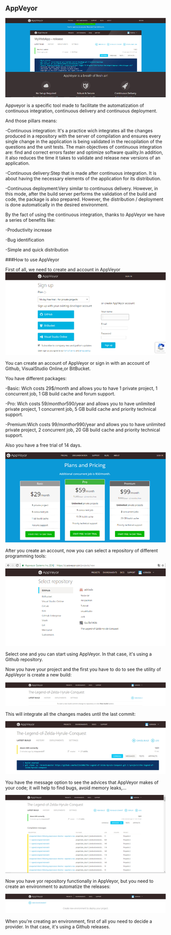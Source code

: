 ## AppVeyor

![](https://github.com/adrixdx/appveyor-research/blob/master/research/appveyor.jpg)


Appveyor is a specific tool made to facilitate the automatization of continuous integration, continuous delivery and continuous deployment.

And those pillars means:

-Continuous integration: It's a practice wich integrates all the changes produced in a repository with the server of compilation and ensures every single change in the application is being validated in the recopilation of the questions and the unit tests. 
The main objectives of continuous integration are: find and correct errors faster and optimize software quality.In addition, it also reduces the time it takes to validate and release new versions of an application.


-Continuous delivery:Step that is made after continuous integration. It is about having the necessary elements of the application for its distribution.


-Continuous deployment:Very similar to continuous delivery. However, in this mode, after the build server performs the validation of the build and code, the package is also prepared. However, the distribution / deployment is done automatically in the desired environment.


By the fact of using the continuous integration, thanks to AppVeyor we have a series of benefits like:

-Productivity increase

-Bug identification

-Simple and quick distribution


###How to use AppVeyor

First of all, we need to create and account in AppVeyor
![](https://github.com/adrixdx/appveyor-research/blob/master/research/sign%20up.jpg)

You can create an account of AppVeyor or sign in with an account of Github, VisualStudio Online,or BitBucket.


You have different packages:


-Basic: Wich costs 29$/month and allows you to have 1 private project, 1 concurrent job, 1 GB build cache and forum support.


-Pro: Wich costs 59$/month or 590$/year and allows you to have unlimited private project, 1 concurrent job, 5 GB build cache and priority technical support.


-Premium:Wich costs 99$/month or 990$/year and allows you to have unlimited private project, 2 concurrent job, 20 GB build cache and priority technical support.


Also you have a free trial of 14 days.

![](https://github.com/adrixdx/appveyor-research/blob/master/research/precios.jpg)

After you create an account, now you can select a repository of different programming tools:

![](https://github.com/adrixdx/appveyor-research/blob/master/research/research%20repositorio.jpg)

Select one and you can start using AppVeyor. In that case, it's using a Github repository.


Now you have your project and the first you have to do to see the utility of AppVeyor is create a new build:

![](https://github.com/adrixdx/appveyor-research/blob/master/research/new%20build.jpg)
 
This will integrate all the changes mades until the last commit:

![](https://github.com/adrixdx/appveyor-research/blob/master/research/research%20building%20console.jpg)

You have the message option to see the advices that AppVeyor makes of your code; it will help to find bugs, avoid memory leaks,...

![](https://github.com/adrixdx/appveyor-research/blob/master/research/research%20message%20build.jpg)

Now you have yor repository functionally in AppVeyor, but you need to create an environment to automatize the releases: 

![](https://github.com/adrixdx/appveyor-research/blob/master/research/enviroment.jpg)

When you're creating an environment, first of all you need to decide a provider. In that case, it's using a Github releases.





